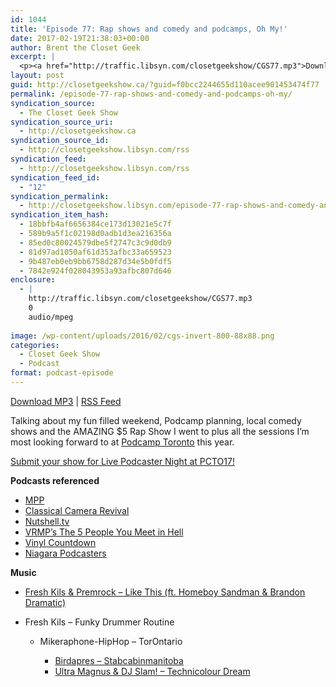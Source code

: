 ```yaml
---
id: 1044
title: 'Episode 77: Rap shows and comedy and podcamps, Oh My!'
date: 2017-02-19T21:38:03+00:00
author: Brent the Closet Geek
excerpt: |
  <p><a href="http://traffic.libsyn.com/closetgeekshow/CGS77.mp3">Download MP3</a>&nbsp;|&nbsp;<a href="http://closetgeekshow.libsyn.com/rss">RSS Feed</a></p> <p>Talking about my fun filled weekend, Podcamp planning, local comedy shows and the AMAZING $5 Rap Show I went to plus all the sessions I'm most looking forward to at <a href="http://2017.podcamptoronto.com/">Podcamp Toronto</a> this year.&nbsp;</p> <p><a href="http://2017.podcamptoronto.com/submit/live-show-submit/">Submit your show for Live Podcaster Night at PCTO17!</a></p> <p><strong>Podcasts referenced</strong></p> <ul><li><a href="https://johnmeadows.podbean.com/">MPP</a>&nbsp;</li> <li><a href="https://classiccamerarevival.podbean.com/">Classical Camera Revival</a></li> <li><a href="https://www.youtube.com/user/NutshellOnline">Nutshell.tv</a></li> <li><a href="http://vrmp.podomatic.com/">VRMP's The 5 People You Meet in Hell</a></li> <li><a href="http://www.keithcourage.com/vinylcountdown/">Vinyl Countdown</a></li> <li><a href="http://www.niagarapodcasters.org/">Niagara Podcasters</a></li> </ul><p><strong>Music</strong></p> <ul><li><a href="https://urbnet.bandcamp.com/album/leave-in-tact">Fresh Kils &amp; Premrock - Like This (ft.&nbsp;Homeboy Sandman &amp; Brandon Dramatic)</a></li> <li><a href="https://www.youtube.com/watch?v=0vdsDZpWRZ8">Fresh Kils - Funky Drummer Routine<br><br></a></li> <li><a href="https://mikeraphone1.bandcamp.com/">Mikeraphone-HipHop - TorOntario<br><br></a></li> <li><a href="http://marathonofdope.com/portfolio/birdapres/">Birdapres - Stabcabinmanitoba</a></li> <li><a href="https://handsolorecords.bandcamp.com/album/magnus-opus">Ultra Magnus &amp; DJ Slam! - Technicolour Dream</a></li> </ul>
layout: post
guid: http://closetgeekshow.ca/?guid=f0bcc2244655d110acee901453474f77
permalink: /episode-77-rap-shows-and-comedy-and-podcamps-oh-my/
syndication_source:
  - The Closet Geek Show
syndication_source_uri:
  - http://closetgeekshow.ca
syndication_source_id:
  - http://closetgeekshow.libsyn.com/rss
syndication_feed:
  - http://closetgeekshow.libsyn.com/rss
syndication_feed_id:
  - "12"
syndication_permalink:
  - http://closetgeekshow.libsyn.com/episode-77-rap-shows-and-comedy-and-podcamps-oh-my
syndication_item_hash:
  - 18bbfb4af6656384ce173d13021e5c7f
  - 589b9a5f1c02198d0adb1d3ea216356a
  - 85ed0c80024579dbe5f2747c3c9d0db9
  - 81d97ad1050af61d353afbc33a659523
  - 9b487eb0eb9bb6758d287d34e5b0fdf5
  - 7842e924f028043953a93afbc807d646
enclosure:
  - |
    http://traffic.libsyn.com/closetgeekshow/CGS77.mp3
    0
    audio/mpeg
    
image: /wp-content/uploads/2016/02/cgs-invert-800-88x88.png
categories:
  - Closet Geek Show
  - Podcast
format: podcast-episode
---
```

[Download MP3](http://traffic.libsyn.com/closetgeekshow/CGS77.mp3) | [RSS Feed](http://closetgeekshow.libsyn.com/rss)

Talking about my fun filled weekend, Podcamp planning, local comedy shows and the AMAZING $5 Rap Show I went to plus all the sessions I&#8217;m most looking forward to at [Podcamp Toronto](http://2017.podcamptoronto.com/) this year. 

[Submit your show for Live Podcaster Night at PCTO17!](http://2017.podcamptoronto.com/submit/live-show-submit/)

**Podcasts referenced**

  * [MPP](https://johnmeadows.podbean.com/) 
  * [Classical Camera Revival](https://classiccamerarevival.podbean.com/)
  * [Nutshell.tv](https://www.youtube.com/user/NutshellOnline)
  * [VRMP&#8217;s The 5 People You Meet in Hell](http://vrmp.podomatic.com/)
  * [Vinyl Countdown](http://www.keithcourage.com/vinylcountdown/)
  * [Niagara Podcasters](http://www.niagarapodcasters.org/)

**Music**

  * [Fresh Kils & Premrock &#8211; Like This (ft. Homeboy Sandman & Brandon Dramatic)](https://urbnet.bandcamp.com/album/leave-in-tact)
  * Fresh Kils &#8211; Funky Drummer Routine 
    
    </a></li> 
    
      * Mikeraphone-HipHop &#8211; TorOntario 
        
        </a></li> 
        
          * [Birdapres &#8211; Stabcabinmanitoba](http://marathonofdope.com/portfolio/birdapres/)
          * [Ultra Magnus & DJ Slam! &#8211; Technicolour Dream](https://handsolorecords.bandcamp.com/album/magnus-opus)</ul>